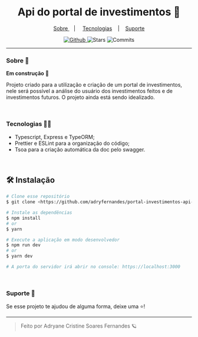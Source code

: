 <h1 align="center"> Api do portal de investimentos 🚧 </h1>

<p align="center">
  <a href="#sobre-"> Sobre </a> &nbsp;&nbsp;&nbsp;| &nbsp;&nbsp;&nbsp;
  <a href="#tecnologias-">Tecnologias</a> &nbsp;&nbsp;&nbsp;|&nbsp;&nbsp;&nbsp;
  <a href="#suporte-"> Suporte </a>
</p>

<p align="center">
  <a href="https://github.com/adryanefernandes" target="_blank">
    <img src="https://img.shields.io/static/v1?label=author&message=adryanefernandes&color=709831&labelColor=3b6300" alt="Github"> 
  </a>
  <img src="https://img.shields.io/github/stars/adryfernandes/portal-investimentos-api-nodejs?color=709831&labelColor=3b6300" alt="Stars">
  <img src="https://img.shields.io/github/last-commit/adryfernandes/portal-investimentos-api-nodejs?color=709831&labelColor=3b6300" alt="Commits">
</p>

<hr/>

### Sobre 📌
**Em construção** 🚧

Projeto criado para a utilização e criação de um portal de investimentos, nele será possível a análise do usuário dos investimentos feitos e de investimentos futuros. O projeto ainda está sendo idealizado.

<br/>

### Tecnologias 👩‍💻
- Typescript, Express e TypeORM;
- Prettier e ESLint para a organização do código;
- Tsoa para a criação automática da doc pelo swagger.

<br/>

## 🛠 Instalação

```bash
# Clone esse repositório
$ git clone <https://github.com/adryfernandes/portal-investimentos-api-nodejs>

# Instale as dependências
$ npm install
# or
$ yarn

# Execute a aplicação em modo desenvolvedor
$ npm run dev
# or
$ yarn dev

# A porta do servidor irá abrir no console: https://localhost:3000
```

<br/>

### Suporte 🤝
Se esse projeto te ajudou de alguma forma, deixe uma ⭐️!

---
<blockquote>
    Feito por Adryane Cristine Soares Fernandes 🪐
</blockquote>

